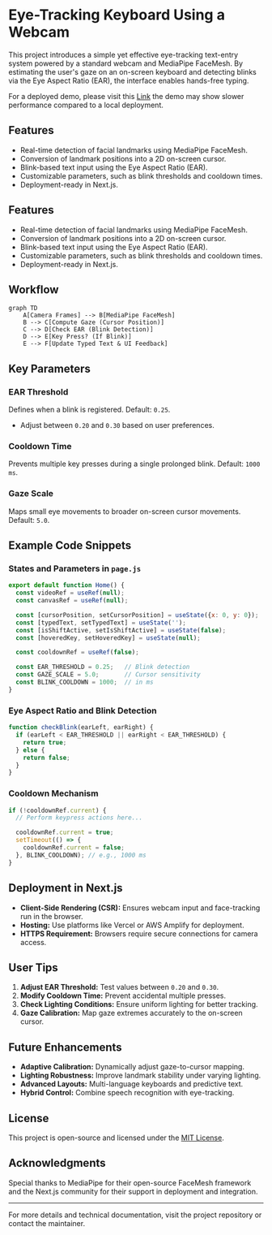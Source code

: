 # Eye-Tracking Keyboard Using a Webcam

This project introduces a simple yet effective eye-tracking text-entry system powered by a standard webcam and MediaPipe FaceMesh. By estimating the user's gaze on an on-screen keyboard and detecting blinks via the Eye Aspect Ratio (EAR), the interface enables hands-free typing. 

For a deployed demo, please visit this [Link](https://eye-tracking-7poqps5eq-stahmir79gmailcoms-projects.vercel.app/)
the demo may show slower performance compared to a local deployment.

## Features

- Real-time detection of facial landmarks using MediaPipe FaceMesh.
- Conversion of landmark positions into a 2D on-screen cursor.
- Blink-based text input using the Eye Aspect Ratio (EAR).
- Customizable parameters, such as blink thresholds and cooldown times.
- Deployment-ready in Next.js.

## Features

- Real-time detection of facial landmarks using MediaPipe FaceMesh.
- Conversion of landmark positions into a 2D on-screen cursor.
- Blink-based text input using the Eye Aspect Ratio (EAR).
- Customizable parameters, such as blink thresholds and cooldown times.
- Deployment-ready in Next.js.

## Workflow

```mermaid
graph TD
    A[Camera Frames] --> B[MediaPipe FaceMesh]
    B --> C[Compute Gaze (Cursor Position)]
    C --> D[Check EAR (Blink Detection)]
    D --> E[Key Press? (If Blink)]
    E --> F[Update Typed Text & UI Feedback]
```

## Key Parameters

### EAR Threshold
Defines when a blink is registered. Default: `0.25`.
- Adjust between `0.20` and `0.30` based on user preferences.

### Cooldown Time
Prevents multiple key presses during a single prolonged blink. Default: `1000 ms`.

### Gaze Scale
Maps small eye movements to broader on-screen cursor movements. Default: `5.0`.

## Example Code Snippets

### States and Parameters in `page.js`
```javascript
export default function Home() {
  const videoRef = useRef(null);
  const canvasRef = useRef(null);

  const [cursorPosition, setCursorPosition] = useState({x: 0, y: 0});
  const [typedText, setTypedText] = useState('');
  const [isShiftActive, setIsShiftActive] = useState(false);
  const [hoveredKey, setHoveredKey] = useState(null);

  const cooldownRef = useRef(false);

  const EAR_THRESHOLD = 0.25;   // Blink detection
  const GAZE_SCALE = 5.0;       // Cursor sensitivity
  const BLINK_COOLDOWN = 1000;  // in ms
}
```

### Eye Aspect Ratio and Blink Detection
```javascript
function checkBlink(earLeft, earRight) {
  if (earLeft < EAR_THRESHOLD || earRight < EAR_THRESHOLD) {
    return true;
  } else {
    return false;
  }
}
```

### Cooldown Mechanism
```javascript
if (!cooldownRef.current) {
  // Perform keypress actions here...

  cooldownRef.current = true;
  setTimeout(() => {
    cooldownRef.current = false;
  }, BLINK_COOLDOWN); // e.g., 1000 ms
}
```

## Deployment in Next.js

- **Client-Side Rendering (CSR):** Ensures webcam input and face-tracking run in the browser.
- **Hosting:** Use platforms like Vercel or AWS Amplify for deployment.
- **HTTPS Requirement:** Browsers require secure connections for camera access.

## User Tips

1. **Adjust EAR Threshold:** Test values between `0.20` and `0.30`.
2. **Modify Cooldown Time:** Prevent accidental multiple presses.
3. **Check Lighting Conditions:** Ensure uniform lighting for better tracking.
4. **Gaze Calibration:** Map gaze extremes accurately to the on-screen cursor.

## Future Enhancements

- **Adaptive Calibration:** Dynamically adjust gaze-to-cursor mapping.
- **Lighting Robustness:** Improve landmark stability under varying lighting.
- **Advanced Layouts:** Multi-language keyboards and predictive text.
- **Hybrid Control:** Combine speech recognition with eye-tracking.

## License
This project is open-source and licensed under the [MIT License](LICENSE).

## Acknowledgments
Special thanks to MediaPipe for their open-source FaceMesh framework and the Next.js community for their support in deployment and integration.

---

For more details and technical documentation, visit the project repository or contact the maintainer.
